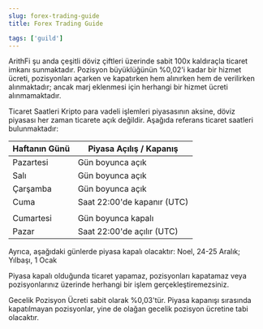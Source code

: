 ```yaml
---
slug: forex-trading-guide
title: Forex Trading Guide

tags: ['guild']
---
```


ArithFi şu anda çeşitli döviz çiftleri üzerinde sabit 100x kaldıraçla ticaret imkanı sunmaktadır. Pozisyon büyüklüğünün %0,02'i kadar bir hizmet ücreti, pozisyonları açarken ve kapatırken hem alınırken hem de verilirken alınmaktadır; ancak marj eklenmesi için herhangi bir hizmet ücreti alınmamaktadır.

Ticaret Saatleri
Kripto para vadeli işlemleri piyasasının aksine, döviz piyasası her zaman ticarete açık değildir. Aşağıda referans ticaret saatleri bulunmaktadır:

| Haftanın Günü  | Piyasa Açılış / Kapanış  |
| ---------------| ------------------------|
| Pazartesi      | Gün boyunca açık        |
| Salı           | Gün boyunca açık        |
| Çarşamba       | Gün boyunca açık        |
| Cuma           | Saat 22:00'de kapanır (UTC) |
|                |                         |
| Cumartesi      | Gün boyunca kapalı      |
| Pazar          | Saat 22:00'de açılır (UTC) |

Ayrıca, aşağıdaki günlerde piyasa kapalı olacaktır:
Noel, 24-25 Aralık; Yılbaşı, 1 Ocak

Piyasa kapalı olduğunda ticaret yapamaz, pozisyonları kapatamaz veya pozisyonlarınız üzerinde herhangi bir işlem gerçekleştiremezsiniz.

Gecelik Pozisyon Ücreti sabit olarak %0,03'tür.
Piyasa kapanışı sırasında kapatılmayan pozisyonlar, yine de olağan gecelik pozisyon ücretine tabi olacaktır.
